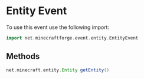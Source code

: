 # Entity Event

To use this event use the following import:
```groovy
import net.minecraftforge.event.entity.EntityEvent
```

## Methods
```groovy
net.minecraft.entity.Entity getEntity()
```
